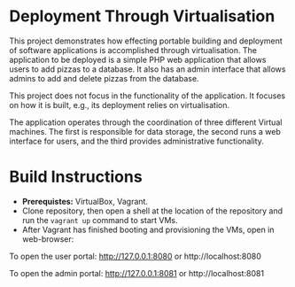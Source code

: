 # Deployment Through Virtualisation
This project demonstrates how effecting portable building and deployment of software applications is accomplished through virtualisation.
The application to be deployed is a simple PHP web application that allows users to add pizzas to a database. It also has an admin interface that 
allows admins to add and delete pizzas from the database. 

This project does not focus in the functionality of the application. It focuses on how it is built, e.g., its deployment relies on virtualisation. 

The application operates through the coordination of three different
Virtual machines. The first is responsible for data storage, the second runs a web interface for users, and the third provides
administrative functionality.

# **Build Instructions**

- **Prerequistes:** VirtualBox, Vagrant.
- Clone repository, then open a shell at the location of the repository and run the `vagrant up` command to start VMs.
- After Vagrant has finished booting and provisioning the VMs, open in web-browser:

To open the user portal:
http://127.0.0.1:8080
or
http://localhost:8080

To open the admin portal:
http://127.0.0.1:8081
or
http://localhost:8081 
